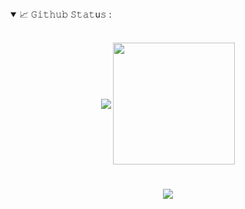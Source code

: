 <details open="">
<summary>
  <g-emoji class="g-emoji" alias="chart_with_upwards_trend" fallback-src="https://github.githubassets.com/images/icons/emoji/unicode/1f4c8.png">📈</g-emoji>
  𝙶𝚒𝚝𝚑𝚞𝚋 𝚂𝚝𝚊𝚝u𝚜 : 
</summary>
<br/>

<p align="center">
    <img align="center" src="https://github-readme-stats.vercel.app/api?username=AlexandreKmetiuk&theme=react&show_icons=true"/>
    <img align="center" height="195px" src="https://github-readme-stats.vercel.app/api/top-langs/?username=AlexandreKmetiuk&theme=react&show_icons=true" />
</p>
</details>

#

<p align="center">  
  <img align="center" src="https://github-readme-streak-stats.herokuapp.com?user=AlexandreKmetiuk&theme=react&date_format=j%2Fn%5B%2FY%5D&fire=DD2727&dates=DDBFBD&currStreakLabel=DDD03F&sideLabels=DDD5CC"/>  
</p>
